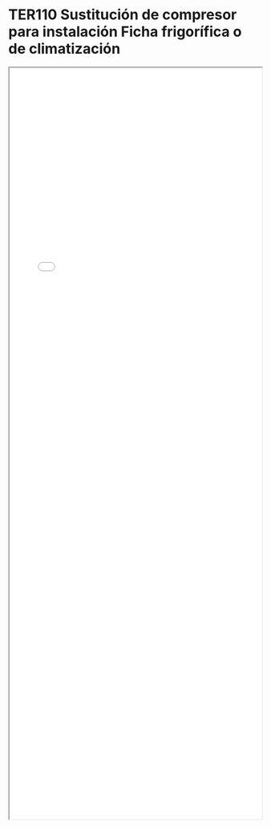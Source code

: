 
# TER110  Sustitución de compresor para instalación Ficha frigorífica o de climatización

<iframe src="../TER110  Sustitución de compresor para instalación Ficha frigorífica o de climatización.pdf" width="100%" height="1500px"></iframe>

